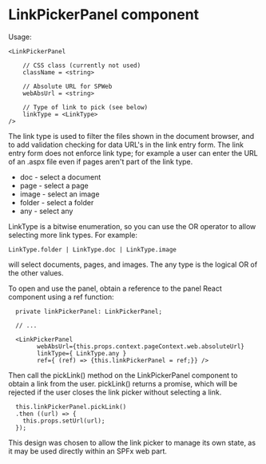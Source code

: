 # LinkPickerPanel component

Usage:

    <LinkPickerPanel

        // CSS class (currently not used)
        className = <string>

        // Absolute URL for SPWeb
        webAbsUrl = <string>

        // Type of link to pick (see below)
        linkType = <LinkType>
    />

The link type is used to filter the files shown in the document browser, and to add
validation checking for data URL's in the link entry form. The link entry form does not enforce link type; for example a user can enter the URL of an .aspx file even if pages aren't part of the link type.

 * doc - select a document
 * page - select a page
 * image - select an image
 * folder - select a folder
 * any - select any

LinkType is a bitwise enumeration, so you can use the OR operator to allow selecting more link types. For example:

    LinkType.folder | LinkType.doc | LinkType.image

will select documents, pages, and images. The any type is the logical OR of the other values.

To open and use the panel, obtain a reference to the panel React component using a ref function:

      private linkPickerPanel: LinkPickerPanel;

      // ...

      <LinkPickerPanel
            webAbsUrl={this.props.context.pageContext.web.absoluteUrl}
            linkType={ LinkType.any }
            ref={ (ref) => {this.linkPickerPanel = ref;}} />


Then call the pickLink() method on the LinkPickerPanel component to obtain a link from the user. pickLink() returns a promise, which will be rejected if the user closes the link picker without selecting a link.

      this.linkPickerPanel.pickLink()
      .then ((url) => {
        this.props.setUrl(url);
      });

This design was chosen to allow the link picker to manage its own state, as it may be used directly within an SPFx web part.
